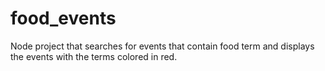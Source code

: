 # food_events

Node project that searches for events that contain food term and displays the events with the terms colored in red.
